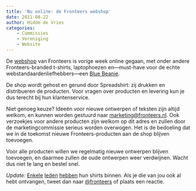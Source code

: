 ```yaml
---
title: 'Nu online: de Fronteers webshop'
date: 2011-08-22
author: Hidde de Vries
categories:
    - Commissies
    - Vereniging
    - Website
---
```


De [webshop](http://fronteers.spreadshirt.nl) van Fronteers is vorige week online gegaan, met onder andere Fronteers-branded t-shirts, laptophoezen en—must-have voor de echte webstandaardenliefhebbers—een [Blue Beanie](http://www.zeldman.com/2010/11/28/dont-forget-blue-beanie-day/).

De shop wordt gehost en gerund door Spreadshirt: zij drukken en distribueren de producten. Voor vragen over producten en levering kun je dus terecht bij hun klantenservice.

Niet genoeg keuze? Ideeën voor nieuwe ontwerpen of teksten zijn altijd welkom, en kunnen worden gestuurd naar marketing@fronteers.nl. Ook verzoekjes voor andere producten zijn welkom op dit adres en zullen door de marketingcommissie serieus worden overwogen. Het is de bedoeling dat we in de toekomst nieuwe Fronteers-producten aan de shop blijven toevoegen.

Voor alle producten willen we regelmatig nieuwe ontwerpen blijven toevoegen, en daarmee zullen de oude ontwerpen weer verdwijnen. Wacht dus niet te lang en bestel snel.

_Update:_ [Enkele](https://twitter.com/eising/status/105219979581997056) [leden](https://twitter.com/hedwygNL/status/104527705491513344) [hebben](https://twitter.com/rowdyrabouw/status/104212896501858304) hun shirts binnen. Als je die van jou ook al hebt ontvangen, tweet dan naar [@fronteers](https://twitter.com/fronteers) of plaats een reactie.

